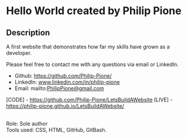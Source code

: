 # Hello World created by Philip Pione

## Description
A first website that demonstrates how far my skills have grown as a developer.  


Please feel free to contact me with any questions via email or LinkedIn.
- Github: https://github.com/Philip-Pione/
- LinkedIn: www.linkedin.com/in/philip-pione
- Email: mailto:PhilipPione@gmail.com


[CODE] - https://github.com/Philip-Pione/LetsBuildAWebsite
[LIVE] - https://philip-pione.github.io/LetsBuildAWebsite/

<br>
Role: Sole author
<br>
Tools used: CSS, HTML, GitHub, GitBash.
